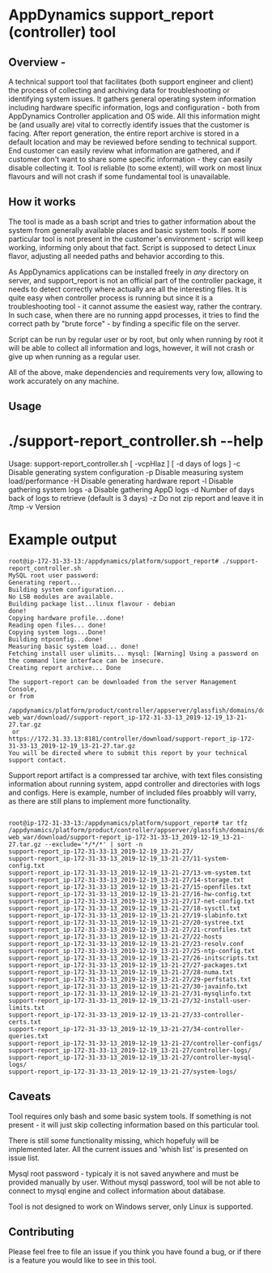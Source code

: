 # AppDynamics support_report (controller) tool

## Overview -
A technical support tool that facilitates (both support engineer and client) the process of collecting and archiving data for troubleshooting or identifying system issues.
It gathers general operating system information including hardware specific information, logs and configuration - both from AppDynamics Controller application and OS wide. All this information might be (and usually are) vital to correctly identify issues that the customer is facing.
After report generation, the entire report archive is stored in a default location and may be reviewed before sending to technical support. End customer can easily review what information are gathered, and if customer don't want to share some specific information - they can easily disable collecting it.
Tool is reliable (to some extent), will work on most linux flavours and will not crash if some fundamental tool is unavailable.

## How it works
The tool is made as a bash script and tries to gather information about the system from generally available places and basic system tools. If some particular tool is not present in the customer's environment - script will keep working, informing only about that fact. Script is supposed to detect Linux flavor, adjusting all needed paths and behavior according to this.

As AppDynamics applications can be installed freely in *any* directory on server, and support_report is not an official part of the controller package, it needs to detect correctly where actually are all the interesting files.
It is quite easy when controller process is running but since it is a troubleshooting tool - it cannot assume the easiest way, rather the contrary. In such case, when there are no running appd processes, it tries to find the correct path by "brute force" - by finding a specific file on the server.

Script can be run by regular user or by root, but only when running by root it will be able to collect all information and logs, however, it will not crash or give up when running as a regular user.

All of the above, make dependencies and requirements very low, allowing to work accurately on any machine. 


## Usage

# ./support-report_controller.sh --help
Usage: support-report_controller.sh [ -vcpHlaz ] [ -d days of logs ]
   -c	Disable generating system configuration
   -p	Disable measuring system load/performance
   -H	Disable generating hardware report
   -l	Disable gathering system logs
   -a	Disable gathering AppD logs
   -d	Number of days back of logs to retrieve (default is 3 days)
   -z	Do not zip report and leave it in /tmp
   -v	Version

# Example output

```
root@ip-172-31-33-13:/appdynamics/platform/support_report# ./support-report_controller.sh
MySQL root user password:
Generating report...
Building system configuration...
No LSB modules are available.
Building package list...linux flavour - debian
done!
Copying hardware profile...done!
Reading open files... done!
Copying system logs...Done!
Building ntpconfig...done!
Measuring basic system load... done!
Fetching install user ulimits... mysql: [Warning] Using a password on the command line interface can be insecure.
Creating report archive... Done

The support-report can be downloaded from the server Management Console,
or from
   /appdynamics/platform/product/controller/appserver/glassfish/domains/domain1/applications/controller/controller-web_war/download//support-report_ip-172-31-33-13_2019-12-19_13-21-27.tar.gz
 or
https://172.31.33.13:8181/controller/download/support-report_ip-172-31-33-13_2019-12-19_13-21-27.tar.gz
You will be directed where to submit this report by your technical support contact.

```
Support report artifact is a compressed tar archive, with text files consisting information about running system, appd controller and directories with logs and configs.
Here is example, number of included files proabbly will varry, as there are still plans to implement more functionality.

```

root@ip-172-31-33-13:/appdynamics/platform/support_report# tar tfz  /appdynamics/platform/product/controller/appserver/glassfish/domains/domain1/applications/controller/controller-web_war/download/support-report_ip-172-31-33-13_2019-12-19_13-21-27.tar.gz --exclude='*/*/*' | sort -n
support-report_ip-172-31-33-13_2019-12-19_13-21-27/
support-report_ip-172-31-33-13_2019-12-19_13-21-27/11-system-config.txt
support-report_ip-172-31-33-13_2019-12-19_13-21-27/13-vm-system.txt
support-report_ip-172-31-33-13_2019-12-19_13-21-27/14-storage.txt
support-report_ip-172-31-33-13_2019-12-19_13-21-27/15-openfiles.txt
support-report_ip-172-31-33-13_2019-12-19_13-21-27/16-hw-config.txt
support-report_ip-172-31-33-13_2019-12-19_13-21-27/17-net-config.txt
support-report_ip-172-31-33-13_2019-12-19_13-21-27/18-sysctl.txt
support-report_ip-172-31-33-13_2019-12-19_13-21-27/19-slabinfo.txt
support-report_ip-172-31-33-13_2019-12-19_13-21-27/20-systree.txt
support-report_ip-172-31-33-13_2019-12-19_13-21-27/21-cronfiles.txt
support-report_ip-172-31-33-13_2019-12-19_13-21-27/22-hosts
support-report_ip-172-31-33-13_2019-12-19_13-21-27/23-resolv.conf
support-report_ip-172-31-33-13_2019-12-19_13-21-27/25-ntp-config.txt
support-report_ip-172-31-33-13_2019-12-19_13-21-27/26-initscripts.txt
support-report_ip-172-31-33-13_2019-12-19_13-21-27/27-packages.txt
support-report_ip-172-31-33-13_2019-12-19_13-21-27/28-numa.txt
support-report_ip-172-31-33-13_2019-12-19_13-21-27/29-perfstats.txt
support-report_ip-172-31-33-13_2019-12-19_13-21-27/30-javainfo.txt
support-report_ip-172-31-33-13_2019-12-19_13-21-27/31-mysqlinfo.txt
support-report_ip-172-31-33-13_2019-12-19_13-21-27/32-install-user-limits.txt
support-report_ip-172-31-33-13_2019-12-19_13-21-27/33-controller-certs.txt
support-report_ip-172-31-33-13_2019-12-19_13-21-27/34-controller-queries.txt
support-report_ip-172-31-33-13_2019-12-19_13-21-27/controller-configs/
support-report_ip-172-31-33-13_2019-12-19_13-21-27/controller-logs/
support-report_ip-172-31-33-13_2019-12-19_13-21-27/controller-mysql-logs/
support-report_ip-172-31-33-13_2019-12-19_13-21-27/system-logs/

```


## Caveats
Tool requires only bash and some basic system tools. If something is not present - it will just skip collecting information based on this particular tool.

There is still some functionality missing, which hopefuly will be implemented later. All the current issues and 'whish list' is presented on issue list.

Mysql root password - typicaly it is not saved anywhere and must be provided manually by user. Without mysql password, tool will be not able to connect to mysql engine and collect information about database.

Tool is not designed to work on Windows server, only Linux is supported.


## Contributing
Please feel free to file an issue if you think you have found a bug, or if there is a feature you would like to see in this tool.
